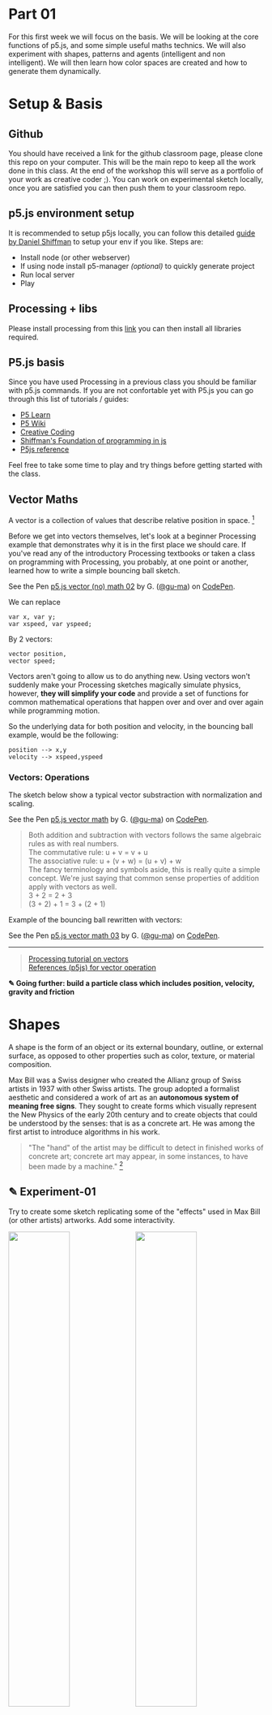 Part 01
===

For this first week we will focus on the basis. We will be looking at the core functions of p5.js, and some simple useful maths technics. We will also experiment with shapes, patterns and agents (intelligent and non intelligent). We will then learn how color spaces are created and how to generate them dynamically.

# Setup & Basis

## Github

You should have received a link for the github classroom page, please clone this repo on your computer. This will be the main repo to keep all the work done in this class. At the end of the workshop this will serve as a portfolio of your work as creative coder ;). You can work on experimental sketch locally, once you are satisfied you can then push them to your classroom repo.

## p5.js environment setup

It is recommended to setup p5js locally, you can follow this detailed [guide by Daniel Shiffman](https://www.youtube.com/watch?v=HZ4D3wDRaec) to setup your env if you like. Steps are:

- Install node (or other webserver)
- If using node install p5-manager *(optional)* to quickly generate project
- Run local server
- Play

## Processing + libs

Please install processing from this [link](http://www.processing.org) you can then install all libraries required.

## P5.js basis

Since you have used Processing in a previous class you should be familiar with p5.js commands. If you are not confortable yet with P5.js you can go through this list of tutorials / guides:

- [P5 Learn](https://p5js.org/learn/)
- [P5 Wiki](https://github.com/processing/p5.js/wiki/)
- [Creative Coding](https://creative-coding.decontextualize.com/)
- [Shiffman's Foundation of programming in js](https://www.youtube.com/playlist?list=PLRqwX-V7Uu6Zy51Q-x9tMWIv9cueOFTFA)
- [P5js reference](https://p5js.org/reference/)

Feel free to take some time to play and try things before getting started with the class.

## Vector Maths

A vector is a collection of values that describe relative position in space. [^note-id1]

Before we get into vectors themselves, let's look at a beginner Processing example that demonstrates why it is in the first place we should care. If you've read any of the introductory Processing textbooks or taken a class on programming with Processing, you probably, at one point or another, learned how to write a simple bouncing ball sketch. 

<!-- Bouncing ball no vectors -->
<p data-height="512" data-theme-id="0" data-slug-hash="QOOQXK" data-default-tab="js,result" data-user="gu-ma" data-embed-version="2" data-pen-title="p5.js vector (no) math 02" class="codepen">See the Pen <a href="https://codepen.io/gu-ma/pen/QOOQXK/">p5.js vector (no) math 02</a> by G. (<a href="https://codepen.io/gu-ma">@gu-ma</a>) on <a href="https://codepen.io">CodePen</a>.</p>
<script async src="https://production-assets.codepen.io/../assets/embed/ei.js"></script>

We can replace

`var x, var y;` <br>
`var xspeed, var yspeed;`

By 2 vectors:

`vector position,` <br>
`vector speed;`

Vectors aren't going to allow us to do anything new. Using vectors won't suddenly make your Processing sketches magically simulate physics, however, **they will simplify your code** and provide a set of functions for common mathematical operations that happen over and over and over again while programming motion. 

So the underlying data for both position and velocity, in the bouncing ball example, would be the following:

`position --> x,y` <br>
`velocity --> xspeed,yspeed`

### Vectors: Operations

The sketch below show a typical vector substraction with normalization and scaling.

<!-- Basic vector math: subtraction, normalization, scaling -->
<p data-height="512" data-theme-id="dark" data-slug-hash="oooEod" data-default-tab="js,result" data-user="gu-ma" data-embed-version="2" data-pen-title="p5.js vector math" class="codepen">See the Pen <a href="https://codepen.io/gu-ma/pen/oooEod/">p5.js vector math</a> by G. (<a href="https://codepen.io/gu-ma">@gu-ma</a>) on <a href="https://codepen.io">CodePen</a>.</p>
<script async src="https://production-assets.codepen.io/../assets/embed/ei.js"></script>

> Both addition and subtraction with vectors follows the same algebraic rules as with real numbers.<br>
> The commutative rule: u + v = v + u <br>
> The associative rule: u + (v + w) = (u + v) + w <br>
> The fancy terminology and symbols aside, this is really quite a simple concept. We're just saying that common sense properties of addition apply with vectors as well. <br>
> 3 + 2 = 2 + 3 <br>
> (3 + 2) + 1 = 3 + (2 + 1)

Example of the bouncing ball rewritten with vectors:

<!-- Bouncing ball with vectors -->
<p data-height="512" data-theme-id="0" data-slug-hash="JOOLQP" data-default-tab="js,result" data-user="gu-ma" data-embed-version="2" data-pen-title="p5.js vector math 03" class="codepen">See the Pen <a href="https://codepen.io/gu-ma/pen/JOOLQP/">p5.js vector math 03</a> by G. (<a href="https://codepen.io/gu-ma">@gu-ma</a>) on <a href="https://codepen.io">CodePen</a>.</p>
<script async src="https://production-assets.codepen.io/../assets/embed/ei.js"></script>

___

> [Processing tutorial on vectors](https://processing.org/tutorials/pvector/) <br>
> [References (p5js) for vector operation](https://p5js.org/reference/#/p5.Vector) <br> 

**✎ Going further: build a particle class which includes position, velocity, gravity and friction**

# Shapes 

A shape is the form of an object or its external boundary, outline, or external surface, as opposed to other properties such as color, texture, or material composition. 

Max Bill was a Swiss designer who created the Allianz group of Swiss artists in 1937 with other Swiss artists. The group adopted a formalist aesthetic and considered a work of art as an **autonomous system of meaning free signs**. They sought to create forms which visually represent the New Physics of the early 20th century and to create objects that could be understood by the senses: that is as a concrete art. He was among the first artist to introduce algorithms in his work.

> "The "hand" of the artist may be difficult to detect in finished works of concrete art; concrete art may appear, in some instances, to have been made by a machine." [^note-id2]

## ✎ Experiment-01

Try to create some sketch replicating some of the "effects" used in Max Bill (or other artists) artworks. Add some interactivity.

<img src="../assets/images/maxbill01.jpg" style="width:49%;height:auto;"> <img src="../assets/images/maxbill02.jpg" style="width:49%;height:auto;">

Do not focus on colors for now, it is recommended to do this sketches in black and white. But please feel free to add colors if you like!

<img src="../assets/images/maxbill01-bw.gif" style="width:49%;height:auto;"> <img src="../assets/images/maxbill02-bw.gif" style="width:49%;height:auto;">

## ✎ Experiment-02

Try to recreate some of the effects below. Add some interactivity (mouse, keyboard, etc...)

<img src="../assets/images/circles01-bw.png" style="width:32%;height:auto;"> <img src="../assets/images/circles02-bw.png" style="width:32%;height:auto;"> <img src="../assets/images/circles03-bw.png" style="width:32%;height:auto;">

**✎ Going further: try to replicate more artworks from Max Bill's serie [fifteen variations on a single theme](https://rulesbased.wordpress.com/2010/09/08/fifteen-variations-on-a-single-theme/)**

<img src="../assets/images/maxbill_15variations.jpg" style="width:100%;height:auto;">

> You will find code examples in the main github-repo in the folder `examples/01-...` `examples/02-...` <br>
> [Generative Gestaltung (P_2_0)](http://www.generative-gestaltung.de/2) <br>

# Patterns

A pattern is a discernible regularity in the world or in a manmade design. As such, the elements of a pattern repeat in a predictable manner. A geometric pattern is a kind of pattern formed of geometric shapes and typically repeated like a wallpaper. 

In this section we are going to take a closer look at one particular type of patterns: Tessellations. Tessellation, or tiling in two dimensions, is a topic in geometry that studies how shapes, known as tiles, can be arranged to **fill a plane without any gaps, according to a given set of rules**. There are many forms of tesselation and you are invited to read some of the wiki pages below to learn more about each of those tesselation technics:

- [Tesselation](https://en.wikipedia.org/wiki/Tessellation)
- [Euclidian tilings](https://en.wikipedia.org/wiki/Euclidean_tilings_by_convex_regular_polygons)
- [Edge tesselation](https://en.wikipedia.org/wiki/Edge_tessellation)
- [Penrose tiling](https://en.wikipedia.org/wiki/Penrose_tiling)
- [Patterns](https://en.wikipedia.org/wiki/Pattern)

## ✎ Experiment-03

Try to recreate some of the patterns below, add interactivity. **Start simple then complexify your system gradually.**

<img src="../assets/images/pattern04.jpg" style="width:32%;height:auto;"> <img src="../assets/images/pattern05.jpg" style="width:32%;height:auto;"> <img src="../assets/images/pattern06.jpg" style="width:32%;height:auto;"> 
<img src="../assets/images/pattern01.jpg" style="width:32%;height:auto;"> <img src="../assets/images/pattern02.jpg" style="width:32%;height:auto;"> <img src="../assets/images/pattern03.jpg" style="width:32%;height:auto;">

___

> You will find code examples in the main github-repo in the folder `examples/03-...` <br>
> [Generative Gestaltung (P_2_1)](http://www.generative-gestaltung.de/2) <br>
> 🌟 [Pinterest pattern board](https://www.pinterest.ch/9uill0m/generative-class/patterns/) <br> *(temp pinterest account: tmp.pin@gmail.com / TT4[bosses )* <br>
> [Escher tesselations](https://duckduckgo.com/?q=escher+tessellations&t=ffab&iar=images&iax=images&ia=images)

**✎ Going further: add offseting, states, transform your pattern, add noise / random parameters, add sketchiness, take it to the 3rd dimenssion...**

# From patterns to agents

<img src="../assets/images/10print.jpg" style="width:100%;height:auto;">

Before we start working on agents let's have a look at a fun little command line code originally written in Basic on the C64 in the early 80's:

`10 PRINT CHR$(205.5+RND(1)); : GOTO 10`

Even though the code in itself is similar to the algorithms that generate patterns we explored before; With certain settings the visuals it produces are quite similar to outputs generated by intelligent agents programs.

<img src="../assets/images/10print-command.png" style="width:100%;height:auto;">

## ✎ Experiment-04

Recreate a  version of 10print in p5.js and create some variations

___

> You will find code examples in the main github-repo in the folder `examples/04-...` <br>
> [#10print on Twitter](https://twitter.com/hashtag/10print) <br>
> [10 print book](https://10print.org/)

# Agents

## Non intelligent & Intelligents agents

There are two essentially different patterns that generative models follow. Let’s call these tentatively **the evolutionary pattern** and the **self-organisational pattern**. In models following the **evolutionary pattern** the full design sequence typically involves modelling, analysis and interpretation. When this sequence is closed and the information from design analysis is fed back into the modelling procedure, the feedback loop is formed and the model becomes generative. 

The **self-organisational models** feature feedback loops that takes place between design agents and the modelled environment. During the design process, the agent evaluates its environment and makes some changes to it. The changes in the environment constantly trigger new actions which, in turn, cause further changes. This type of feedback loop can be used for creating highly dynamical systems of design.[^note-id3]

Evolutionary processes are mainly concerned with adaptation and optimization as opposed to generative processes where the outcomes are not necessarily the best solutions.

## ✎ Experiment-05

Try to recreate some of the visuals below. Have a look at the "example" folder in the main repo, there you will find some simple examples of intelligents and non-intelligents agents. There are also plenty of code examples availables in the links provided at the end of this chapter as well as some visual references in the main pinterest board. As usual try to add some interactivity to your code! 

Once you're done creating stupid agents, add a set of rules to them to create self-organisational models. Add interactivity and try to generate unexpected results ;)

<img src="../assets/images/agent01.jpg" style="width:49%;height:auto;"> <img src="../assets/images/agent02.jpg" style="width:49%;height:auto;">

## ✎ Experiment-06 | Shapes made out of agents

In this experiment you will combine what you've learned in the section on patterns and tesselation with some of the technics you've developed coding the agents before.

<img src="../assets/images/agent03.jpg" style="width:49%;height:auto;"> <img src="../assets/images/agent04.jpg" style="width:49%;height:auto;">

## Growing agents

ADD DEFINITION + EXAMPLES HERE

___

> You will find code examples in the main github-repo in the folder `examples/04-...` <br>
> [Generative Gestaltung (P_2_2)](http://www.generative-gestaltung.de/2) <br>
> 🌟 [Pinterest agents board](https://www.pinterest.ch/9uill0m/generative-class/agents/) <br> *(temp pinterest account: tmp.pin@gmail.com / TT4[bosses )* <br>
> [Jared Tarbell repo](https://github.com/jaredtarbell?tab=repositories) <br>
> [Inconvergent posts](http://inconvergent.net/generative/) <br>

**✎ Going further: add more complex rules, add noise / random parameters, add sketchiness, take it to the 3rd dimenssion...**


[^note-id1]: [processing tutorial on vector](https://processing.org/tutorials/pvector/)
[^note-id2]: ["Concrete art"](http://moca.org/pc/viewArtTerm.php?id=12). MOCA/Museum of Contemporary Art, Los Angeles 
[^note-id3]: ["What is Generative Design?"](https://prezi.com/jgqqkltjp1yx/what-is-generative-design/)
